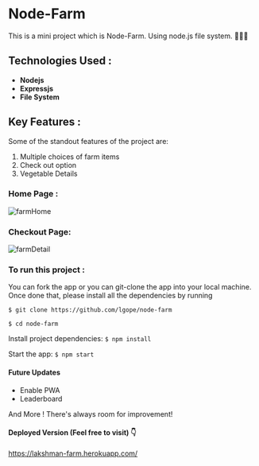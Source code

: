 # Node-Farm
This is a mini project which is Node-Farm. Using node.js file system. 🗽👩‍🌾

## Technologies Used :
<ul>
<li><b>Nodejs </b></li>
<li><b>Expressjs </b></li>
<li><b>File System </b></li>
</ul>

## Key Features :
Some of the standout features of the project are:
1. Multiple choices of farm items
2. Check out option
3. Vegetable Details

### Home Page :
![farmHome](https://user-images.githubusercontent.com/58518192/72437738-9c666100-37cd-11ea-92dc-7092f0e93289.png)

### Checkout Page: 
![farmDetail](https://user-images.githubusercontent.com/58518192/72437775-b607a880-37cd-11ea-8422-562e395e033a.png)


### To run this project :
You can fork the app or you can git-clone the app into your local machine. Once done that, please install all the dependencies by running

`$ git clone https://github.com/lgope/node-farm`

`$ cd node-farm`

Install project dependencies:
`$ npm install`

Start the app:
`$ npm start`

#### Future Updates
* Enable PWA
* Leaderboard

And More ! There's always room for improvement!

#### Deployed Version (Feel free to visit) 👇
https://lakshman-farm.herokuapp.com/
